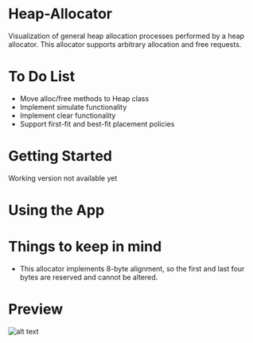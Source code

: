 # Heap-Allocator
Visualization of general heap allocation processes performed by a heap allocator. This allocator supports arbitrary allocation and free requests. 

# To Do List
- Move alloc/free methods to Heap class
- Implement simulate functionality
- Implement clear functionality
- Support first-fit and best-fit placement policies

# Getting Started
Working version not available yet

# Using the App

# Things to keep in mind
- This allocator implements 8-byte alignment, so the first and last four bytes are reserved and cannot be altered.

# Preview
![alt text](https://i.gyazo.com/8336595d9e26765dede662026d2cae0e.png)
